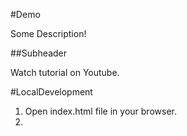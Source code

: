 #Demo

Some Description!

##Subheader

Watch tutorial on Youtube.

#LocalDevelopment

1. Open index.html file in your browser.
2.